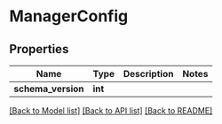 # ManagerConfig

## Properties
Name | Type | Description | Notes
------------ | ------------- | ------------- | -------------
**schema_version** | **int** |  | 

[[Back to Model list]](../README.md#documentation-for-models) [[Back to API list]](../README.md#documentation-for-api-endpoints) [[Back to README]](../README.md)


